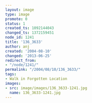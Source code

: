 ```yaml
---
layout: image
type: image
promote: 0
status: 1
created_ts: 1092144043
changed_ts: 1372159451
node_id: 1241
title: '136_3633'
author: anj
created: '2004-08-10'
changed: '2013-06-25'
redirect_from:
- "/node/1241/"
permalink: "/2004/08/10/136_3633/"
tags:
- Walk in Forgotten Location
images:
- src: image/images/136_3633-1241.jpg
  name: 136_3633-1241.jpg
---
```


